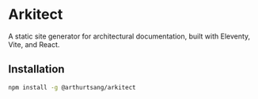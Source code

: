 # Arkitect

A static site generator for architectural documentation, built with Eleventy, Vite, and React.

## Installation

```bash
npm install -g @arthurtsang/arkitect